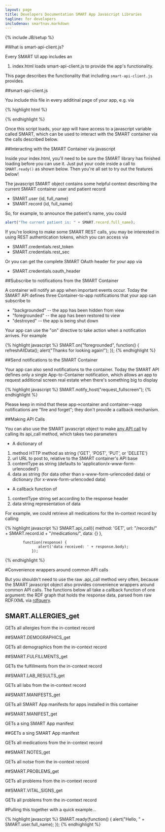 ```yaml
---
layout: page
title: Developers Documentation SMART App Javascript Libraries
tagline: for developers
includenav: smartnav.markdown
---
```

{% include JB/setup %}

<div id="toc"> </div>

#What is smart-api-client.js?

Every SMART UI app includes an

<ol><li>
index.html loads smart-api-client.js to provide the app's functionality.</li></ol>

This page describes the functionality that including `smart-api-client.js` provides.

##smart-api-client.js

You include this file in every additinal page of your app, e.g. via

{% highlight html %}
 <script src="http://sandbox-dev.smartplatforms.org:8001/framework/smart/scripts/smart-api-client.js"></script>
{% endhighlight  %}

Once this script loads, your app will have access to a javascript variable called SMART, which can be used to interact with the SMART container via the calls described below. 

##Interacting with the SMART Container via javascript

Inside your index.html, you'll need to be sure the SMART library has finished loading before you can use it. Just put your code inside a call to `SMART.ready()` as shown below. Then you're all set to try out the features below!


The javascript SMART object contains some helpful context describing the current SMART container user and patient record

* SMART.user  {id, full_name}
* SMART.record  {id, full_name}
	
	
	
So, for example, to announce the patient's name, you could

```javascript
alert("The current patient is: " + SMART.record.full_name);
```

If you're looking to make some SMART REST calls, you may be interested in using REST authentication tokens, which you can access via

* SMART.credentials.rest_token
* SMART.credentials.rest_sec


Or you can get the complete SMART OAuth header for your app via

<ul><li>SMART.credentials.oauth_header </li></ul>

##Subscribe to notifications from the SMART Container

A container will notify an app when important events occur. Today the SMART API defines three Container-to-app notifications that your app can subscribe to

* "backgrounded" -- the app has been hidden from view</li>
* "foregrounded" -- the app has been restored to view</li>
* "destroyed" -- the app is being shut down </li>

	
Your app can use the "on" directive to take action when a notification arrives. For example

{% highlight javascript %}
SMART.on("foregrounded", function() {
  refreshAllData();
  alert("Thanks for looking again!");
});
{% endhighlight  %}

##Send notifications to the SMART Container

Your app can also send notifications to the container. Today the SMART API defines only a single App-to-Container notification, which allows an app to request additional screen real estate when there's something big to display

{% highlight javascript %}
SMART.notify_host("request_fullscreen");
{% endhighlight  %}

Please keep in mind that these app->container and container-->app notifications are "fire and forget"; they don't provide a callback mechanism.

##Making API Calls

You can also use the SMART javascript object to make [any API call](http://wiki.chip.org/smart-project/index.php/Developers_Documentation:_REST_API_Reference) by calling its api_call method, which takes two parameters


* A dictionary of

<ol><li>method HTTP method as string ('GET', 'POST', 'PUT', or 'DELETE')</li>
	<li>url URL to post to, relative to the SMART container's API base</li>
	<li>contentType as string (defaults to 'application/x-www-form-urlencoded')</li>
	<li>data as string (for data other than x-www-form-urlencoded data) or dictionary (for x-www-form-urlencoded data)</li>
</ol>

* A callback function of

<ol><li>contentType string set according to the response header</li>
<li>data string representation of data </li>
</ol>

For example, we could retrieve all medications for the in-context record by calling

{% highlight javascript %}
 SMART.api_call({ 
                   method: 'GET',
                   url: "/records/" + SMART.record.id + "/medications/",
                   data: {}
                },

	        function(response) {
                   alert('data received: ' + response.body);
                });
{% endhighlight  %}

#Convenience wrappers around common API calls

But you shouldn't need to use the raw .api_call method very often, because the SMART javascript object also provides convenience wrappers around common API calls. The functions below all take a callback function of one argument: the RDF graph that holds the response data, parsed from raw RDF/XML via [rdfquery](http://code.google.com/p/rdfquery/).

## SMART.ALLERGIES_get

GETs all allergies from the in-context record 

##SMART.DEMOGRAPHICS_get

GETs all demographics from the in-context record 

##SMART.FULFILLMENTS_get

GETs the fulfillments from the in-context record 

##SMART.LAB_RESULTS_get

GETs all labs from the in-context record 

##SMART.MANIFESTS_get

GETs all SMART App manifests for apps installed in this container 

##SMART.MANIFEST_get

GETs a sing SMART App manifest 

##GETs a sing SMART App manifest 

GETs all medications from the in-context record 

##SMART.NOTES_get

GETs all notse from the in-context record 

##SMART.PROBLEMS_get

GETs all problems from the in-context record 

##SMART.VITAL_SIGNS_get

GETs all problems from the in-context record </pre> 

#Pulling this together with a quick example...

{% highlight javascript %}
SMART.ready(function() {
  alert("Hello, " + SMART.user.full_name);
});
{% endhighlight  %}
